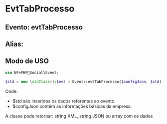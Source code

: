 # EvtTabProcesso

## Evento: evtTabProcesso

## Alias: 


## Modo de USO

```php
use NFePHPSocial\Event;

$std = new \stdClass();$evt = Event::evtTabProcesso($configJson, $std);
```

Onde:
- $std são inseridos os dados referentes ao evento.
- $configJson contêm as informações básicas da empresa.

A classe pode retornar: string XML, string JSON ou array com os dados
